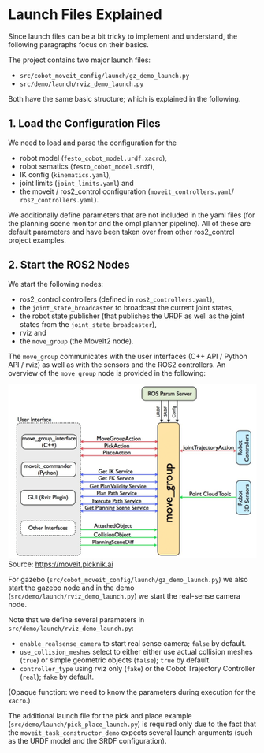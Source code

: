# Launch Files Explained

Since launch files can be a bit tricky to implement and understand, the following paragraphs focus on their basics.

The project contains two major launch files:

* `src/cobot_moveit_config/launch/gz_demo_launch.py`
* `src/demo/launch/rviz_demo_launch.py`

Both have the same basic structure; which is explained in the following.

## 1. Load the Configuration Files

We need to load and parse the configuration for the

* robot model (`festo_cobot_model.urdf.xacro`),
* robot sematics (`festo_cobot_model.srdf`),
* IK config (`kinematics.yaml`),
* joint limits (`joint_limits.yaml`) and 
* the moveit / ros2_control configuration (`moveit_controllers.yaml`/ `ros2_controllers.yaml`).

We additionally define parameters that are not included in the yaml files (for the planning scene monitor and the ompl planner pipeline). All of these are default parameters and have been taken over from other ros2_control project examples.

## 2. Start the ROS2 Nodes

We start the following nodes: 

* ros2_control controllers (defined in `ros2_controllers.yaml`), 
* the `joint_state_broadcaster` to broadcast the current joint states,
* the robot state publisher (that publishes the URDF as well as the joint states from the `joint_state_broadcaster`),
* rviz and
* the `move_group` (the MoveIt2 node).

The `move_group` communicates with the user interfaces (C++ API / Python API / rviz) as well as with the sensors and the ROS2 controllers. An overview of the `move_group` node is provided in the following:

![move_group](img/move_group.png)
Source: https://moveit.picknik.ai

For gazebo (`src/cobot_moveit_config/launch/gz_demo_launch.py`) we also start the gazebo node and in the demo (`src/demo/launch/rviz_demo_launch.py`) we start the real-sense camera node.

Note that we define several parameters in `src/demo/launch/rviz_demo_launch.py`:

* `enable_realsense_camera` to start real sense camera; `false` by default.
* `use_collision_meshes` select to either either use actual collision meshes (`true`) or simple geometric objects (`false`); `true` by default.
* `controller_type` using rviz only (`fake`) or the Cobot Trajectory Controller (`real`); `fake` by default.

(Opaque function: we need to know the parameters during execution for the `xacro`.)

The additional launch file for the pick and place example (`src/demo/launch/pick_place_launch.py`) is required only due to the fact that the `moveit_task_constructor_demo` expects several launch arguments (such as the URDF model and the SRDF configuration).
